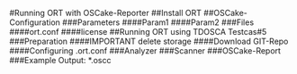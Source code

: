 #Running ORT with OSCake-Reporter
##Install ORT
##OSCake-Configuration
###Parameters
####Param1
####Param2
###Files
####ort.conf
####license
##Running ORT using TDOSCA Testcas#5
###Preparation 
####IMPORTANT delete storage
####Download GIT-Repo
####Configuring .ort.conf
###Analyzer
###Scanner
###OSCake-Report
###Example Output: *.oscc

